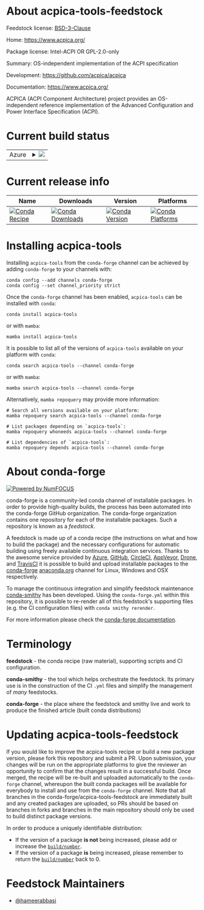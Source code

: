 About acpica-tools-feedstock
============================

Feedstock license: [BSD-3-Clause](https://github.com/conda-forge/acpica-tools-feedstock/blob/main/LICENSE.txt)

Home: https://www.acpica.org/

Package license: Intel-ACPI OR GPL-2.0-only

Summary: OS-independent implementation of the ACPI specification

Development: https://github.com/acpica/acpica

Documentation: https://www.acpica.org/

ACPICA (ACPI Component Architecture) project provides an OS-independent
reference implementation of the Advanced Configuration and Power Interface
Specification (ACPI).

Current build status
====================


<table>
    
  <tr>
    <td>Azure</td>
    <td>
      <details>
        <summary>
          <a href="https://dev.azure.com/conda-forge/feedstock-builds/_build/latest?definitionId=26294&branchName=main">
            <img src="https://dev.azure.com/conda-forge/feedstock-builds/_apis/build/status/acpica-tools-feedstock?branchName=main">
          </a>
        </summary>
        <table>
          <thead><tr><th>Variant</th><th>Status</th></tr></thead>
          <tbody><tr>
              <td>linux_64</td>
              <td>
                <a href="https://dev.azure.com/conda-forge/feedstock-builds/_build/latest?definitionId=26294&branchName=main">
                  <img src="https://dev.azure.com/conda-forge/feedstock-builds/_apis/build/status/acpica-tools-feedstock?branchName=main&jobName=linux&configuration=linux%20linux_64_" alt="variant">
                </a>
              </td>
            </tr><tr>
              <td>osx_64</td>
              <td>
                <a href="https://dev.azure.com/conda-forge/feedstock-builds/_build/latest?definitionId=26294&branchName=main">
                  <img src="https://dev.azure.com/conda-forge/feedstock-builds/_apis/build/status/acpica-tools-feedstock?branchName=main&jobName=osx&configuration=osx%20osx_64_" alt="variant">
                </a>
              </td>
            </tr>
          </tbody>
        </table>
      </details>
    </td>
  </tr>
</table>

Current release info
====================

| Name | Downloads | Version | Platforms |
| --- | --- | --- | --- |
| [![Conda Recipe](https://img.shields.io/badge/recipe-acpica--tools-green.svg)](https://anaconda.org/conda-forge/acpica-tools) | [![Conda Downloads](https://img.shields.io/conda/dn/conda-forge/acpica-tools.svg)](https://anaconda.org/conda-forge/acpica-tools) | [![Conda Version](https://img.shields.io/conda/vn/conda-forge/acpica-tools.svg)](https://anaconda.org/conda-forge/acpica-tools) | [![Conda Platforms](https://img.shields.io/conda/pn/conda-forge/acpica-tools.svg)](https://anaconda.org/conda-forge/acpica-tools) |

Installing acpica-tools
=======================

Installing `acpica-tools` from the `conda-forge` channel can be achieved by adding `conda-forge` to your channels with:

```
conda config --add channels conda-forge
conda config --set channel_priority strict
```

Once the `conda-forge` channel has been enabled, `acpica-tools` can be installed with `conda`:

```
conda install acpica-tools
```

or with `mamba`:

```
mamba install acpica-tools
```

It is possible to list all of the versions of `acpica-tools` available on your platform with `conda`:

```
conda search acpica-tools --channel conda-forge
```

or with `mamba`:

```
mamba search acpica-tools --channel conda-forge
```

Alternatively, `mamba repoquery` may provide more information:

```
# Search all versions available on your platform:
mamba repoquery search acpica-tools --channel conda-forge

# List packages depending on `acpica-tools`:
mamba repoquery whoneeds acpica-tools --channel conda-forge

# List dependencies of `acpica-tools`:
mamba repoquery depends acpica-tools --channel conda-forge
```


About conda-forge
=================

[![Powered by
NumFOCUS](https://img.shields.io/badge/powered%20by-NumFOCUS-orange.svg?style=flat&colorA=E1523D&colorB=007D8A)](https://numfocus.org)

conda-forge is a community-led conda channel of installable packages.
In order to provide high-quality builds, the process has been automated into the
conda-forge GitHub organization. The conda-forge organization contains one repository
for each of the installable packages. Such a repository is known as a *feedstock*.

A feedstock is made up of a conda recipe (the instructions on what and how to build
the package) and the necessary configurations for automatic building using freely
available continuous integration services. Thanks to the awesome service provided by
[Azure](https://azure.microsoft.com/en-us/services/devops/), [GitHub](https://github.com/),
[CircleCI](https://circleci.com/), [AppVeyor](https://www.appveyor.com/),
[Drone](https://cloud.drone.io/welcome), and [TravisCI](https://travis-ci.com/)
it is possible to build and upload installable packages to the
[conda-forge](https://anaconda.org/conda-forge) [anaconda.org](https://anaconda.org/)
channel for Linux, Windows and OSX respectively.

To manage the continuous integration and simplify feedstock maintenance
[conda-smithy](https://github.com/conda-forge/conda-smithy) has been developed.
Using the ``conda-forge.yml`` within this repository, it is possible to re-render all of
this feedstock's supporting files (e.g. the CI configuration files) with ``conda smithy rerender``.

For more information please check the [conda-forge documentation](https://conda-forge.org/docs/).

Terminology
===========

**feedstock** - the conda recipe (raw material), supporting scripts and CI configuration.

**conda-smithy** - the tool which helps orchestrate the feedstock.
                   Its primary use is in the construction of the CI ``.yml`` files
                   and simplify the management of *many* feedstocks.

**conda-forge** - the place where the feedstock and smithy live and work to
                  produce the finished article (built conda distributions)


Updating acpica-tools-feedstock
===============================

If you would like to improve the acpica-tools recipe or build a new
package version, please fork this repository and submit a PR. Upon submission,
your changes will be run on the appropriate platforms to give the reviewer an
opportunity to confirm that the changes result in a successful build. Once
merged, the recipe will be re-built and uploaded automatically to the
`conda-forge` channel, whereupon the built conda packages will be available for
everybody to install and use from the `conda-forge` channel.
Note that all branches in the conda-forge/acpica-tools-feedstock are
immediately built and any created packages are uploaded, so PRs should be based
on branches in forks and branches in the main repository should only be used to
build distinct package versions.

In order to produce a uniquely identifiable distribution:
 * If the version of a package **is not** being increased, please add or increase
   the [``build/number``](https://docs.conda.io/projects/conda-build/en/latest/resources/define-metadata.html#build-number-and-string).
 * If the version of a package **is** being increased, please remember to return
   the [``build/number``](https://docs.conda.io/projects/conda-build/en/latest/resources/define-metadata.html#build-number-and-string)
   back to 0.

Feedstock Maintainers
=====================

* [@hameerabbasi](https://github.com/hameerabbasi/)

